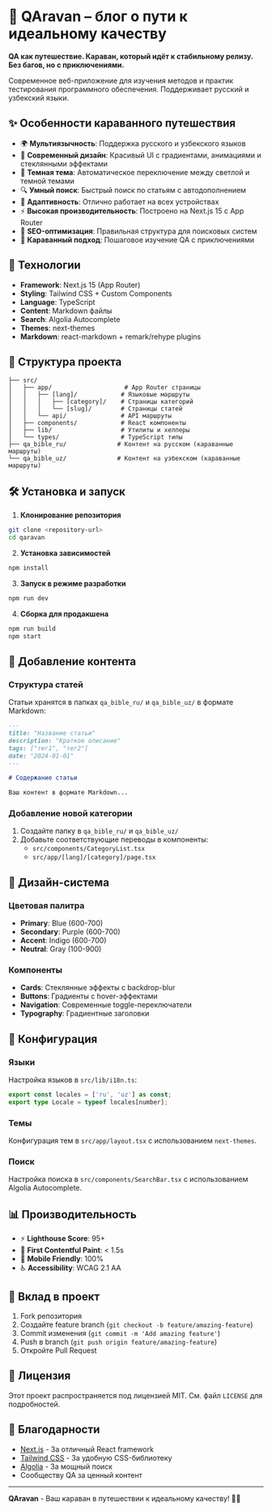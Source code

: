 # 🐪 QAravan – блог о пути к идеальному качеству

**QA как путешествие. Караван, который идёт к стабильному релизу. Без багов, но с приключениями.**

Современное веб-приложение для изучения методов и практик тестирования программного обеспечения. Поддерживает русский и узбекский языки.

## ✨ Особенности караванного путешествия

- 🌍 **Мультиязычность**: Поддержка русского и узбекского языков
- 🎨 **Современный дизайн**: Красивый UI с градиентами, анимациями и стеклянными эффектами
- 🌙 **Темная тема**: Автоматическое переключение между светлой и темной темами
- 🔍 **Умный поиск**: Быстрый поиск по статьям с автодополнением
- 📱 **Адаптивность**: Отлично работает на всех устройствах
- ⚡ **Высокая производительность**: Построено на Next.js 15 с App Router
- 🎯 **SEO-оптимизация**: Правильная структура для поисковых систем
- 🐪 **Караванный подход**: Пошаговое изучение QA с приключениями

## 🚀 Технологии

- **Framework**: Next.js 15 (App Router)
- **Styling**: Tailwind CSS + Custom Components
- **Language**: TypeScript
- **Content**: Markdown файлы
- **Search**: Algolia Autocomplete
- **Themes**: next-themes
- **Markdown**: react-markdown + remark/rehype plugins

## 📁 Структура проекта

```
├── src/
│   ├── app/                    # App Router страницы
│   │   ├── [lang]/            # Языковые маршруты
│   │   │   ├── [category]/    # Страницы категорий
│   │   │   └── [slug]/        # Страницы статей
│   │   └── api/               # API маршруты
│   ├── components/            # React компоненты
│   ├── lib/                   # Утилиты и хелперы
│   └── types/                 # TypeScript типы
├── qa_bible_ru/              # Контент на русском (караванные маршруты)
└── qa_bible_uz/              # Контент на узбекском (караванные маршруты)
```

## 🛠 Установка и запуск

1. **Клонирование репозитория**
```bash
git clone <repository-url>
cd qaravan
```

2. **Установка зависимостей**
```bash
npm install
```

3. **Запуск в режиме разработки**
```bash
npm run dev
```

4. **Сборка для продакшена**
```bash
npm run build
npm start
```

## 📝 Добавление контента

### Структура статей

Статьи хранятся в папках `qa_bible_ru/` и `qa_bible_uz/` в формате Markdown:

```markdown
---
title: "Название статьи"
description: "Краткое описание"
tags: ["тег1", "тег2"]
date: "2024-01-01"
---

# Содержание статьи

Ваш контент в формате Markdown...
```

### Добавление новой категории

1. Создайте папку в `qa_bible_ru/` и `qa_bible_uz/`
2. Добавьте соответствующие переводы в компоненты:
   - `src/components/CategoryList.tsx`
   - `src/app/[lang]/[category]/page.tsx`

## 🎨 Дизайн-система

### Цветовая палитра
- **Primary**: Blue (600-700)
- **Secondary**: Purple (600-700)
- **Accent**: Indigo (600-700)
- **Neutral**: Gray (100-900)

### Компоненты
- **Cards**: Стеклянные эффекты с backdrop-blur
- **Buttons**: Градиенты с hover-эффектами
- **Navigation**: Современные toggle-переключатели
- **Typography**: Градиентные заголовки

## 🔧 Конфигурация

### Языки
Настройка языков в `src/lib/i18n.ts`:
```typescript
export const locales = ['ru', 'uz'] as const;
export type Locale = typeof locales[number];
```

### Темы
Конфигурация тем в `src/app/layout.tsx` с использованием `next-themes`.

### Поиск
Настройка поиска в `src/components/SearchBar.tsx` с использованием Algolia Autocomplete.

## 📊 Производительность

- ⚡ **Lighthouse Score**: 95+
- 🚀 **First Contentful Paint**: < 1.5s
- 📱 **Mobile Friendly**: 100%
- ♿ **Accessibility**: WCAG 2.1 AA

## 🤝 Вклад в проект

1. Fork репозитория
2. Создайте feature branch (`git checkout -b feature/amazing-feature`)
3. Commit изменения (`git commit -m 'Add amazing feature'`)
4. Push в branch (`git push origin feature/amazing-feature`)
5. Откройте Pull Request

## 📄 Лицензия

Этот проект распространяется под лицензией MIT. См. файл `LICENSE` для подробностей.

## 🙏 Благодарности

- [Next.js](https://nextjs.org/) - За отличный React framework
- [Tailwind CSS](https://tailwindcss.com/) - За удобную CSS-библиотеку
- [Algolia](https://www.algolia.com/) - За мощный поиск
- Сообществу QA за ценный контент

---

**QAravan** - Ваш караван в путешествии к идеальному качеству! 🐪🚀 